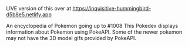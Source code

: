 LIVE version of this over at https://inquisitive-hummingbird-d5b8e5.netlify.app

An encyclopedia of Pokemon going up to #1008
This Pokedex displays information about Pokemon using PokeAPI. Some of the newer pokemon may not have the 3D model gifs provided by PokeAPI.
